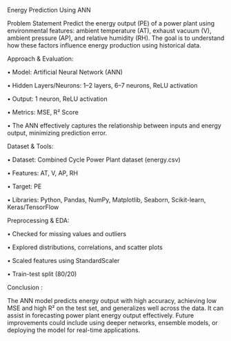Energy Prediction Using ANN


Problem Statement
Predict the energy output (PE) of a power plant using environmental features: ambient temperature (AT), exhaust vacuum (V), ambient pressure (AP), and relative humidity (RH). The goal is to understand how these factors influence energy production using historical data.



Approach & Evaluation:


•	Model: Artificial Neural Network (ANN)

•	Hidden Layers/Neurons: 1–2 layers, 6–7 neurons, ReLU activation

•	Output: 1 neuron, ReLU activation

•	Metrics: MSE, R² Score

•	The ANN effectively captures the relationship between inputs and energy output, minimizing prediction error.



Dataset & Tools:

•	Dataset: Combined Cycle Power Plant dataset (energy.csv)

•	Features: AT, V, AP, RH

•	Target: PE

•	Libraries: Python, Pandas, NumPy, Matplotlib, Seaborn, Scikit-learn, Keras/TensorFlow



Preprocessing & EDA:

•	Checked for missing values and outliers

•	Explored distributions, correlations, and scatter plots

•	Scaled features using StandardScaler

•	Train-test split (80/20)



Conclusion :

The ANN model predicts energy output with high accuracy, achieving low MSE and high R² on the test set, and generalizes well across the data. It can assist in forecasting power plant energy output effectively. Future improvements could include using deeper networks, ensemble models, or deploying the model for real-time applications.

